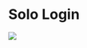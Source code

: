 # Solo Login

![](https://manhwaz.com/app/manga/uploads/covers/solo-login.png)

<!-- Prince Kaizen Namwali -->
